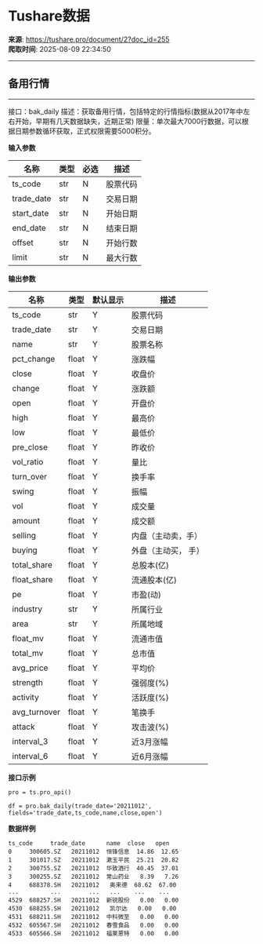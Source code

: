 # Tushare数据

**来源**: https://tushare.pro/document/2?doc_id=255  
**爬取时间**: 2025-08-09 22:34:50

---

## 备用行情

---

接口：bak\_daily
描述：获取备用行情，包括特定的行情指标(数据从2017年中左右开始，早期有几天数据缺失，近期正常)
限量：单次最大7000行数据，可以根据日期参数循环获取，正式权限需要5000积分。

**输入参数**

| 名称 | 类型 | 必选 | 描述 |
| --- | --- | --- | --- |
| ts\_code | str | N | 股票代码 |
| trade\_date | str | N | 交易日期 |
| start\_date | str | N | 开始日期 |
| end\_date | str | N | 结束日期 |
| offset | str | N | 开始行数 |
| limit | str | N | 最大行数 |

**输出参数**

| 名称 | 类型 | 默认显示 | 描述 |
| --- | --- | --- | --- |
| ts\_code | str | Y | 股票代码 |
| trade\_date | str | Y | 交易日期 |
| name | str | Y | 股票名称 |
| pct\_change | float | Y | 涨跌幅 |
| close | float | Y | 收盘价 |
| change | float | Y | 涨跌额 |
| open | float | Y | 开盘价 |
| high | float | Y | 最高价 |
| low | float | Y | 最低价 |
| pre\_close | float | Y | 昨收价 |
| vol\_ratio | float | Y | 量比 |
| turn\_over | float | Y | 换手率 |
| swing | float | Y | 振幅 |
| vol | float | Y | 成交量 |
| amount | float | Y | 成交额 |
| selling | float | Y | 内盘（主动卖，手） |
| buying | float | Y | 外盘（主动买， 手） |
| total\_share | float | Y | 总股本(亿) |
| float\_share | float | Y | 流通股本(亿) |
| pe | float | Y | 市盈(动) |
| industry | str | Y | 所属行业 |
| area | str | Y | 所属地域 |
| float\_mv | float | Y | 流通市值 |
| total\_mv | float | Y | 总市值 |
| avg\_price | float | Y | 平均价 |
| strength | float | Y | 强弱度(%) |
| activity | float | Y | 活跃度(%) |
| avg\_turnover | float | Y | 笔换手 |
| attack | float | Y | 攻击波(%) |
| interval\_3 | float | Y | 近3月涨幅 |
| interval\_6 | float | Y | 近6月涨幅 |

**接口示例**

```
pro = ts.pro_api()

df = pro.bak_daily(trade_date='20211012', fields='trade_date,ts_code,name,close,open')
```

**数据样例**

```
ts_code     trade_date      name  close   open
0     300605.SZ   20211012  恒锋信息  14.86  12.65
1     301017.SZ   20211012  漱玉平民  25.21  20.82
2     300755.SZ   20211012  华致酒行  40.45  37.01
3     300255.SZ   20211012  常山药业   8.39   7.26
4     688378.SH   20211012   奥来德  68.62  67.00
...         ...        ...   ...    ...    ...
4529  688257.SH   20211012  新锐股份   0.00   0.00
4530  688255.SH   20211012   凯尔达   0.00   0.00
4531  688211.SH   20211012  中科微至   0.00   0.00
4532  605567.SH   20211012  春雪食品   0.00   0.00
4533  605566.SH   20211012  福莱蒽特   0.00   0.00
```
